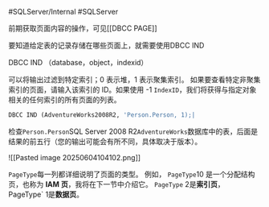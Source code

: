 #SQLServer/Internal  #SQLServer 


前期获取页面内容的操作，可见[[DBCC PAGE]]

要知道给定表的记录存储在哪些页面上，就需要使用DBCC IND

DBCC IND （database，object，indexid）

可以将输出过滤到特定索引；0 表示堆，1 表示聚集索引。
如果要查看特定非聚集索引的页面，请输入该索引的 ID。如果使用 -1 `IndexID`，我们将获得与指定对象相关的任何索引的所有页面的列表。


```SQL
DBCC IND (AdventureWorks2008R2, 'Person.Person, 1);|
```

检查`Person.Person`SQL Server 2008 R2`AdventureWorks`数据库中的表，后面是结果的前五行（您的输出可能会有所不同，具体取决于版本）。


![[Pasted image 20250604104102.png]]

`PageType`每一列都详细说明了页面的类型。
例如，
`PageType`10 是一个分配结构页，也称为 **IAM 页**，我将在下一节中介绍它。
`PageType` 2是**索引页**，`
`PageType` 1是**数据页**。

